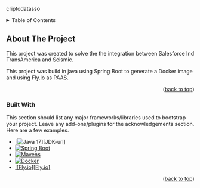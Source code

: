<a name="readme-top">criptodatasso</a>


<details>
  <summary>Table of Contents</summary>
  <ol>
    <li>
      <a href="#about-the-project">About The Project</a>
      <ul>
        <li><a href="#built-with">Built With</a></li>
      </ul>
    </li>
    <li>
      <a href="#getting-started">Getting Started</a>
      <ul>
        <li><a href="#prerequisites">Prerequisites</a></li>
        <li><a href="#installation">Installation</a></li>
      </ul>
    </li>
    <li><a href="#usage">Usage</a></li>
  </ol>
</details>

<!-- ABOUT THE PROJECT -->
## About The Project
This project was created to solve the the integration between Salesforce Ind TransAmerica and Seismic.

This project was build in java using Spring Boot to generate a Docker image and using Fly.io as PAAS.

<p align="right">(<a href="#readme-top">back to top</a>)</p>

### Built With

This section should list any major frameworks/libraries used to bootstrap your project. Leave any add-ons/plugins for the acknowledgements section. Here are a few examples.

* [![Java 17][JAVA-img]][JDK-url]
* [![Spring Boot][Springboot-img]][Springboot-url]
* [![Mavens][Maven-img]][Maven-url]
* [![Docker][Docker-img]][Docker-url]
* [![Fly.io][Fly.io]][fly-url]



<p align="right">(<a href="#readme-top">back to top</a>)</p>

[JAVA-url]: https://www.oracle.com/java/technologies/javase/jdk17-archive-downloads.html
[JAVA-img]:https://avatars.githubusercontent.com/u/41768318?s=200&v=4
[Maven-url]: https://maven.apache.org/download.cgi
[Maven-img]: https://avatars.githubusercontent.com/u/47359?s=200&v=4
[Docker-img]: https://avatars.githubusercontent.com/u/5429470?s=200&v=4
[Docker-url]: https://www.docker.com/products/docker-desktop/
[Springboot-url]: https://code.visualstudio.com/docs/java/java-spring-boot
[Springboot-img]: https://avatars.githubusercontent.com/u/317776?s=200&v=4
[fly-url]: https://fly.io/
